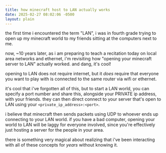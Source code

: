 ```yaml
---
title: how minecraft host to LAN actually works 
date: 2025-02-27 08:02:06 -0500
layout: plain
---
```

the first time i encountered the term "LAN", i was in fourth grade trying to open up my minecraft world to my friends sitting at the computers next to me.

now, ~10 years later, as i am preparing to teach a recitation today on local area networks and ethernet, i'm revisiting how "opening your minecraft server to LAN" actually worked. and dang, it's cool!

opening to LAN does not require internet, but it _does_ require that everyone you want to play with is connected to the same router via wifi or ethernet. 

it's cool that i've forgotten all of this, but to start a LAN world, you can specify a port number and share this, alongside your PRIVATE ip address, with your friends. they can then direct connect to your server that's open to LAN using your `<private_ip_address>:<port>`.

i believe that minecraft then sends packets using UDP to whoever ends up connecting to your LAN world. if you have a bad computer, opening your world to LAN will be laggy for everyone involved, since you're effectively just hosting a server for the people in your area. 

there is something very magical about realizing that i've been interacting with all of these concepts for _years_ without knowing it.